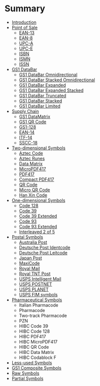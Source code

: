 # Summary

* [Introduction](README.md)
* [Point of Sale](chapter1.md)
    * [EAN-13](ean-13.md)
    * [EAN-8](ean-8.md)
    * [UPC-A](upc-a.md)
    * [UPC-E](upc-e.md)
    * [ISBN](isbn.md)
    * [ISMN](ismn.md)
    * [ISSN](issn.md)
* [GS1 DataBar](gs1-databar.md)
    * [GS1 DataBar Omnidirectional](gs1-databar-omnidirectional.md)
    * [GS1 DataBar Stacked Omnidirectional](gs1-databar-stacked-omnidirectional.md)
    * [GS1 DataBar Expanded](gs1-databar-expanded.md)
    * [GS1 DataBar Expanded Stacked](gs1-databar-expanded-stacked.md)
    * [GS1 DataBar Truncated](gs1-databar-truncated.md)
    * [GS1 DataBar Stacked](gs1-databar-stacked.md)
    * [GS1 DataBar Limited](gs1-databar-limited.md)
* [Supply Chain](supply-chain.md)
    * [GS1 DataMatrix](gs1-datamatrix.md)
    * [GS1 QR Code](gs1-qr-code.md)
    * [GS1-128](gs1-128.md)
    * [EAN-14](ean-14.md)
    * [ITF-14](itf-14.md)
    * [SSCC-18](sscc-18.md)
* [Two-dimensional Symbols](two-dimensional-symbols.md)
    * [Aztec Code](aztec-code.md)
    * [Aztec Runes](aztec-runes.md)
    * [Data Matrix](data-matrix.md)
    * [MicroPDF417](micropdf417.md)
    * [PDF417](pdf417.md)
    * [Compact PDF417](compact-pdf417.md)
    * [QR Code](qr-code.md)
    * [Micro QR Code](micro-qr-code.md)
    * [Han Xin Code](han-xin-code.md)
* [One-dimensional Symbols](one-dimensional-symbols.md)
    * [Code 128](code-128.md)
    * [Code 39](code-39.md)
    * [Code 39 Extended](code-39-extended.md)
    * [Code 93](code-93.md)
    * [Code 93 Extended](code-93-extended.md)
    * [Interleaved 2 of 5](interleaved-2-of-5.md)
* [Postal Symbols](postal-symbols.md)
    * [Australia Post](australia-post.md)
    * [Deutsche Post Identcode](deutsche-post-identcode.md)
    * [Deutsche Post Leitcode](deutsche-post-leitcode.md)
    * [Japan Post](japan-post.md)
    * [MaxiCode](maxicode.md)
    * [Royal Mail](royal-mail.md)
    * [Royal TNT Post](royal-tnt-post.md)
    * [USPS Intelligent Mail](usps-intelligent-mail.md)
    * [USPS POSTNET](usps-postnet.md)
    * [USPS PLANET](usps-planet.md)
    * [USPS FIM symbols](usps-fim-symbols.md)
* [Pharmaceutical Symbols](pharmaceutical-symbols.md)
    * Italian Pharmacode
    * Pharmacode
    * Two-track Pharmacode
    * PZN
    * HIBC Code 39
    * HIBC Code 128
    * HIBC PDF417
    * HIBC MicroPDF417
    * HIBC QR Code
    * HIBC Data Matrix
    * HIBC Codablock F
* [Less-used Symbols](less-used-symbols.md)
* [GS1 Composite Symbols](gs1-composite-symbols.md)
* [Raw Symbols](raw-symbols.md)
* [Partial Symbols](partial-symbols.md)


